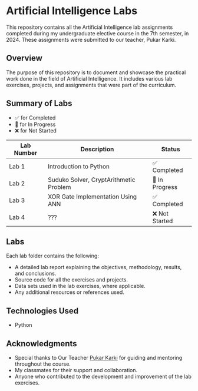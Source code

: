 # Artificial Intelligence Labs

This repository contains all the Artificial Intelligence lab assignments completed during my undergraduate elective course in the 7th semester, in 2024. These assignments were submitted to our teacher, Pukar Karki.

## Overview

The purpose of this repository is to document and showcase the practical work done in the field of Artificial Intelligence. It includes various lab exercises, projects, and assignments that were part of the curriculum.

## Summary of Labs

- ✅ for Completed
- 🔄 for In Progress
- ❌ for Not Started

| Lab Number | Description                       | Status       |
|------------|-----------------------------------|--------------|
| Lab 1      | Introduction to Python | ✅ Completed |
| Lab 2      | Suduko Solver, CryptArithmetic Problem | 🔄 In Progress |
| Lab 3      | XOR Gate Implementation Using ANN | ✅ Completed |
| Lab 4      | ???       | ❌ Not Started |

## Labs

Each lab folder contains the following:

- A detailed lab report explaining the objectives, methodology, results, and conclusions.
- Source code for all the exercises and projects.
- Data sets used in the lab exercises, where applicable.
- Any additional resources or references used.

## Technologies Used

- Python

## Acknowledgments

- Special thanks to Our Teacher [Pukar Karki](https://github.com/pukarkarki) for guiding and mentoring throughout the course.
- My classmates for their support and collaboration.
- Anyone who contributed to the development and improvement of the lab exercises.